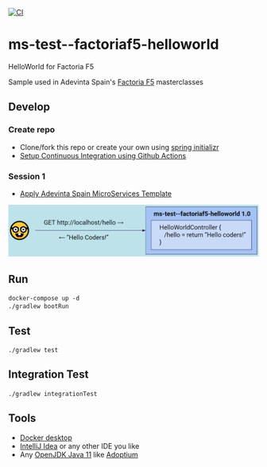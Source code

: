 [![CI](https://github.com/AdevintaSpain/ms-test--factoriaf5-helloworld/actions/workflows/gradle.yml/badge.svg?branch=master)](https://github.com/AdevintaSpain/ms-test--factoriaf5-helloworld/actions/workflows/gradle.yml)

# ms-test--factoriaf5-helloworld

HelloWorld for Factoria F5

Sample used in Adevinta Spain's [Factoria F5](https://factoriaf5.org/) masterclasses

## Develop

### Create repo
* Clone/fork this repo or create your own using [spring initializr](https://start.spring.io/#!type=gradle-project&language=kotlin&platformVersion=2.6.3&packaging=jar&jvmVersion=11&groupId=com.adevinta.factoriaf5&artifactId=HelloWorld&name=HelloWorld&description=Demo%20project%20for%20Spring%20Boot&packageName=com.adevinta.factoriaf5.HelloWorld)
* [Setup Continuous Integration using Github Actions](https://github.com/AdevintaSpain/ms-test--factoriaf5-helloworld/pull/1)

### Session 1
* [Apply Adevinta Spain MicroServices Template](https://github.com/AdevintaSpain/ms-test--factoriaf5-helloworld/pull/2)

![Session1](doc/session1.png)

## Run

```
docker-compose up -d
./gradlew bootRun
```

## Test

```
./gradlew test
```

## Integration Test

```
./gradlew integrationTest
```

## Tools

* [Docker desktop](https://www.docker.com/products/docker-desktop)
* [IntelliJ Idea](https://www.jetbrains.com/idea/) or any other IDE you like
* Any [OpenJDK Java 11](https://en.wikipedia.org/wiki/OpenJDK) like [Adoptium](https://adoptium.net/)
